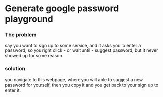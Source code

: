 # Generate google password playground
### The problem
say you want to sign up to some service, and it asks you to enter a password, so you right click - or wait until - suggest password, but it never showed up for some reason.

### solution
you navigate to this webpage, where you will able to suggest a new password for yourself, then you copy it and you get back to your sign up to enter it.